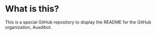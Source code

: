 # What is this?

This is a special GitHub repository to display the README for the GitHub organization, Auxdibot.